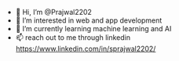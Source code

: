 - 👋 Hi, I’m @Prajwal2202
- 👀 I’m interested in web and app development
- 🌱 I’m currently learning machine learning and AI
- 📫 reach out to me through linkedin https://www.linkedin.com/in/sprajwal2202/

